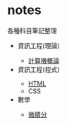 # notes
各種科目筆記整理<br/>
<ul>
  <li>資訊工程(理論)</li>
    <ul>
      <li><a href="https://github.com/chenhsingyu-0212/-notes/blob/main/Invitation%20to%20Computer%20Science.md">計算機概論</a></li>
    </ul>
  <li>資訊工程(程式)</li>
    <ul>
      <li><a href="https://github.com/chenhsingyu-0212/-notes/blob/main/HTML.md">HTML</a></li>
      <li>CSS</li>
    </ul>
  <li>數學</li>
    <ul>
      <li><a href="https://github.com/chenhsingyu-0212/-notes/blob/main/Calculus.md">微積分</a></li>
    </ul>
</ul>
